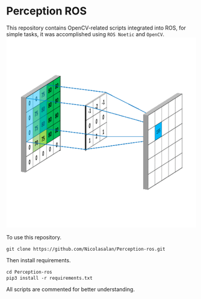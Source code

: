 # Perception ROS
This repository contains OpenCV-related scripts integrated into ROS, for simple tasks, it was accomplished using `ROS Noetic` and `OpenCV`.
![](https://github.com/Nicolasalan/Perception-ros/blob/main/vision_extraction/docs/IMG_2572.GIF)

To use this repository.
```
git clone https://github.com/Nicolasalan/Perception-ros.git 
```
Then install requirements.
```
cd Perception-ros
pip3 install -r requirements.txt
```
All scripts are commented for better understanding.
